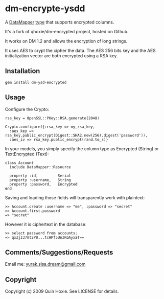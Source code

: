 dm-encrypte-ysdd
======
A [DataMapper](http://github.com/datamapper/data_mapper)
[type](http://github.com/datamapper/dm-more/tree/master/dm-types) that supports
encrypted columns.

It's a fork of qhoxie/dm-encrypted project, hosted on Github. 

It works on DM 1.2 and allows the encryption of long strings.

It uses AES to crypt the cipher the data. The AES 256 bits key and the AES initialization vector
are both encrypted using a RSA key.


Installation
------------
    gem install dm-ysd-encrypted 

Usage
-----
Configure the Crypto:
    
    rsa_key = OpenSSL::PKey::RSA.generate(2048) 

    Crypto.configure({:rsa_key => my_rsa_key,
      :aes_key => rsa_key.public_encrypt(Digest::SHA2.new(256).digest('password')),
      :aes_iv => rsa_key.public_encrypt(rand.to_s)}

In your models, you simply specify the column type as Encrypted (String) or TextEncrypted (Text):

    class Account
      include DataMapper::Resource

      property :id,         Serial
      property :username,   String
      property :password,   Encrypted
    end

Saving and loading those fields will transparently work with plaintext:

    >> Account.create :username => "me", :password => "secret"
    >> Account.first.password
    => "secret"

However it is ciphertext in the database:

    >> select password from accounts;
    => qxZjz37mt2PU...tcHPf5Un3RGAyxaT==

Comments/Suggestions/Requests
----------------------------
Email me: yurak.sisa.dream@gmail.com

Copyright
---------
Copyright (c) 2009 Quin Hoxie. See LICENSE for details.
